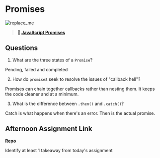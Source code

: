 # Promises

![replace_me](https://codeworks.blob.core.windows.net/public/assets/img/illustrations/placeholder.svg)

> **📖 [JavaScript Promises](https://codeworksacademy.com/fs-student-guide/resources/wk4/02-Promises)**

## Questions

1. What are the three states of a `Promise`?

Pending, failed and completed

2. How do `promise`s seek to resolve the issues of "callback hell"?

Promises can chain together callbacks rather than nesting them. It keeps the code cleaner and at a minimum.

3. What is the difference between `.then()` and `.catch()`?

Catch is what happens when there's an error. Then is the actual promise.

## Afternoon Assignment Link

**[Repo](https://github.com/Ethan-Johnson17/late-fall21-gregslist-async)**

Identify at least 1 takeaway from today's assignment

